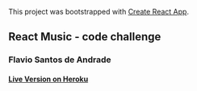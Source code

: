 This project was bootstrapped with [Create React App](https://github.com/facebook/create-react-app).

## React Music - code challenge

### Flavio Santos de Andrade

#### [Live Version on Heroku](https://fsareactmusic.herokuapp.com/reactmusic)
